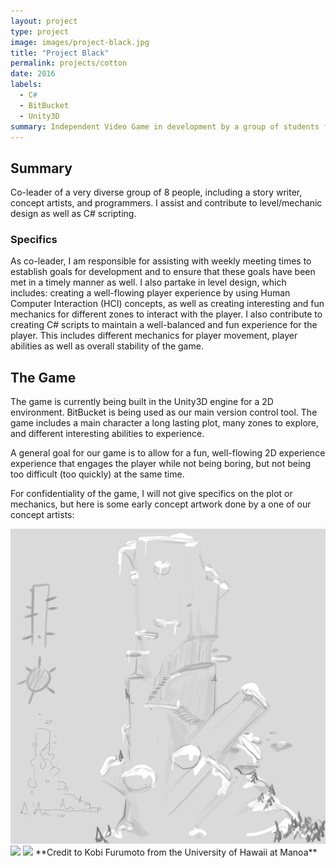 ```yaml
---
layout: project
type: project
image: images/project-black.jpg
title: "Project Black"
permalink: projects/cotton
date: 2016
labels:
  - C#
  - BitBucket
  - Unity3D
summary: Independent Video Game in development by a group of students from UH Manoa.
---
```

## Summary
Co-leader of a very diverse group of 8 people, including a story writer, concept artists, and programmers.
I assist and contribute to level/mechanic design as well as C# scripting.

### Specifics
As co-leader,  I am responsible for assisting with weekly meeting times to establish goals for development and to ensure that these goals have been met in a timely manner as well. I also partake in level design, which includes: creating a well-flowing player experience by using Human Computer Interaction (HCI) concepts, as well as creating interesting and fun mechanics for different zones to interact with the player. I also contribute to creating C# scripts to maintain a well-balanced and fun experience for the player. This includes different mechanics for player movement, player abilities as well as overall stability of the game. 

## The Game
The game is currently being built in the Unity3D engine for a 2D environment. BitBucket is being used as our main version control tool. The game includes a main character a long lasting plot, many zones to explore, and different interesting abilities to experience. 

A general goal for our game is to allow for a fun, well-flowing 2D experience experience that engages the player while not being boring, but not being too difficult (too quickly) at the same time. 

For confidentiality of the game, I will not give specifics on the plot or mechanics, but here is some early concept artwork done by a one of our concept artists:

<img class="ui image" src="../images/concept-1.jpg">
<img class="ui image" src="../images/concept-2.jpg">
<img class="ui image" src="../images/concept-3.jpg">
**Credit to Kobi Furumoto from the University of Hawaii at Manoa**

